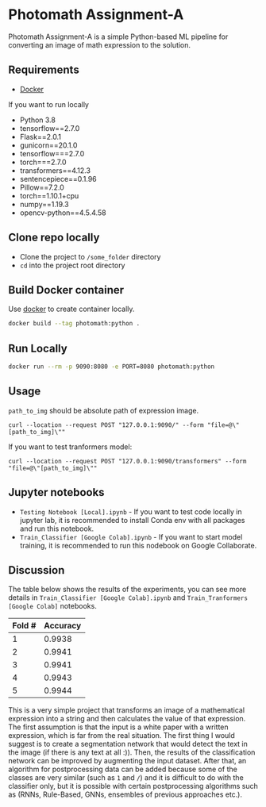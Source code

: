 # Photomath Assignment-A

Photomath Assignment-A is a simple Python-based ML pipeline for converting an image of math expression to the solution.

## Requirements

* [Docker](https://www.docker.com/)

If you want to run locally
* Python 3.8
* tensorflow==2.7.0
* Flask==2.0.1
* gunicorn==20.1.0
* tensorflow===2.7.0
* torch===2.7.0
* transformers==4.12.3
* sentencepiece==0.1.96
* Pillow==7.2.0
* torch==1.10.1+cpu
* numpy==1.19.3
* opencv-python==4.5.4.58

## Clone repo locally
* Clone the project to `/some_folder` directory
* `cd` into the project root directory

## Build Docker container

Use [docker](https://www.docker.com/) to create container locally.

```bash
docker build --tag photomath:python .
```

## Run Locally
```bash
docker run --rm -p 9090:8080 -e PORT=8080 photomath:python
```

## Usage

`path_to_img` should be absolute path of expression image.
```curl
curl --location --request POST "127.0.0.1:9090/" --form "file=@\"[path_to_img]\""
```

If you want to test tranformers model:
```curl
curl --location --request POST "127.0.0.1:9090/transformers" --form "file=@\"[path_to_img]\""
```

## Jupyter notebooks

* `Testing Notebook [Local].ipynb` -  If you want to test code locally in jupyter lab, it is recommended to install Conda env with all packages and run this notebook.
* `Train_Classifier [Google Colab].ipynb` - If you want to start model training, it is recommended to run this nodebook on Google Collaborate.

## Discussion

The table below shows the results of the experiments, you can see more details in `Train_Classifier [Google Colab].ipynb` and `Train_Tranformers [Google Colab]` notebooks.

| Fold # | Accuracy |
| --- | --- |
| 1 | 0.9938 |
| 2 | 0.9941  |
| 3 | 0.9941  |
| 4 | 0.9943  |
| 5 | 0.9944  |

This is a very simple project that transforms an image of a mathematical expression into a string and then calculates the value of that expression. The first assumption is that the input is a white paper with a written expression, which is far from the real situation. The first thing I would suggest is to create a segmentation network that would detect the text in the image (if there is any text at all :)). Then, the results of the classification network can be improved by augmenting the input dataset. After that, an algorithm for postprocessing data can be added because some of the classes are very similar (such as `1` and `/`) and it is difficult to do with the classifier only, but it is possible with certain postprocessing algorithms such as (RNNs, Rule-Based, GNNs, ensembles of previous approaches etc.).